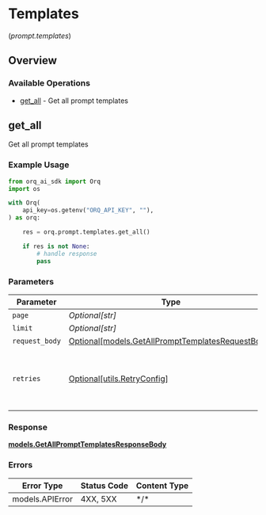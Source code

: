 # Templates
(*prompt.templates*)

## Overview

### Available Operations

* [get_all](#get_all) - Get all prompt templates

## get_all

Get all prompt templates

### Example Usage

```python
from orq_ai_sdk import Orq
import os

with Orq(
    api_key=os.getenv("ORQ_API_KEY", ""),
) as orq:

    res = orq.prompt.templates.get_all()

    if res is not None:
        # handle response
        pass

```

### Parameters

| Parameter                                                                                             | Type                                                                                                  | Required                                                                                              | Description                                                                                           |
| ----------------------------------------------------------------------------------------------------- | ----------------------------------------------------------------------------------------------------- | ----------------------------------------------------------------------------------------------------- | ----------------------------------------------------------------------------------------------------- |
| `page`                                                                                                | *Optional[str]*                                                                                       | :heavy_minus_sign:                                                                                    | N/A                                                                                                   |
| `limit`                                                                                               | *Optional[str]*                                                                                       | :heavy_minus_sign:                                                                                    | N/A                                                                                                   |
| `request_body`                                                                                        | [Optional[models.GetAllPromptTemplatesRequestBody]](../../models/getallprompttemplatesrequestbody.md) | :heavy_minus_sign:                                                                                    | N/A                                                                                                   |
| `retries`                                                                                             | [Optional[utils.RetryConfig]](../../models/utils/retryconfig.md)                                      | :heavy_minus_sign:                                                                                    | Configuration to override the default retry behavior of the client.                                   |

### Response

**[models.GetAllPromptTemplatesResponseBody](../../models/getallprompttemplatesresponsebody.md)**

### Errors

| Error Type      | Status Code     | Content Type    |
| --------------- | --------------- | --------------- |
| models.APIError | 4XX, 5XX        | \*/\*           |